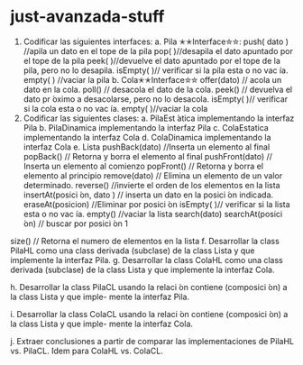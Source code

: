 # just-avanzada-stuff
1. Codificar las siguientes interfaces:
a. Pila ✭✭Interface✮✮:
push( dato ) //apila un dato en el tope de la pila
pop( )//desapila el dato apuntado por el tope de la pila
peek( )//devuelve el dato apuntado por el tope de la pila, pero no lo desapila.
isEmpty( )// verificar si la pila esta o no vac ́ıa.
empty( ) //vaciar la pila
b. Cola✭✭Interface✮✮
offer(dato) // acola un dato en la cola.
poll() // desacola el dato de la cola.
peek() // devuelva el dato pr ́oximo a desacolarse, pero no lo desacola.
isEmpty( )// verificar si la cola esta o no vac ́ıa.
empty( )//vaciar la cola
2. Codificar las siguientes clases:
a. PilaEst ́atica implementando la interfaz Pila
b. PilaDinamica implementando la interfaz Pila
c. ColaEstatica implementando la interfaz Cola
d. ColaDinamica implementando la interfaz Cola
e. Lista
pushBack(dato) //Inserta un elemento al final
popBack() // Retorna y borra el elemento al final
pushFront(dato) // Inserta un elemento al comienzo
popFront() // Retorna y borra el elemento al principio
remove(dato) // Elimina un elemento de un valor determinado.
reverse() //invierte el orden de los elementos en la lista
insertAt(posici ́on, dato ) // inserta un dato en la posici ́on indicada.
eraseAt(posicion) //Eliminar por posici ́on
isEmpty( )// verificar si la lista esta o no vac ́ıa.
empty() //vaciar la lista
search(dato)
searchAt(posici ́on) // buscar por posici ́on
1

size() // Retorna el numero de elementos en la lista
f. Desarrollar la class PilaHL como una class derivada (subclase) de la class Lista y que implemente
la interfaz Pila.
g. Desarrollar la class ColaHL como una class derivada (subclase) de la class Lista y que implemente
la interfaz Cola.

h. Desarrollar la class PilaCL usando la relaci ́on contiene (composici ́on) a la class Lista y que imple-
mente la interfaz Pila.

i. Desarrollar la class ColaCL usando la relaci ́on contiene (composici ́on) a la class Lista y que imple-
mente la interfaz Cola.

j. Extraer conclusiones a partir de comparar las implementaciones de PilaHL vs. PilaCL.  ́Idem para
ColaHL vs. ColaCL.

